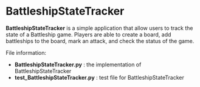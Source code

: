 # BattleshipStateTracker

**BattleshipStateTracker** is a simple application that allow users to track the state of a Battleship game. Players are able to create a board, add battleships to the board, mark an attack, and check the status of the game.

File information:
- **BattleshipStateTracker.py** : the implementation of BattleshipStateTracker
- **test_BattleshipStateTracker.py** : test file for BattleshipStateTracker
